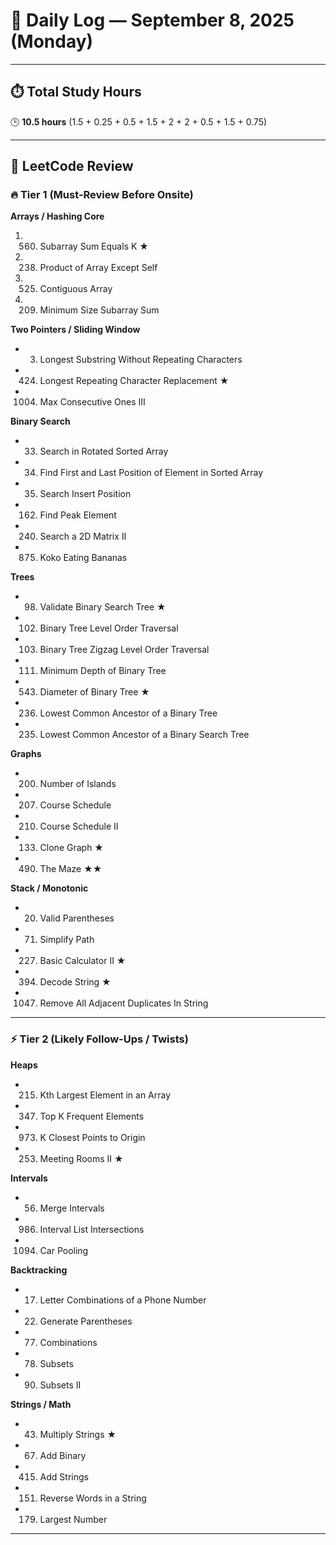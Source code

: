 # 📅 Daily Log — September 8, 2025 (Monday)

---

## ⏱️ Total Study Hours  
🕒 **10.5 hours** (1.5 + 0.25 + 0.5 + 1.5 + 2 + 2 + 0.5 + 1.5 + 0.75)

---

## 📘 LeetCode Review  

### 🔥 Tier 1 (Must-Review Before Onsite)

**Arrays / Hashing Core**  
1. 560. Subarray Sum Equals K ★  
2. 238. Product of Array Except Self  
3. 525. Contiguous Array  
4. 209. Minimum Size Subarray Sum  

**Two Pointers / Sliding Window**  
- 3. Longest Substring Without Repeating Characters  
- 424. Longest Repeating Character Replacement ★  
- 1004. Max Consecutive Ones III  

**Binary Search**  
- 33. Search in Rotated Sorted Array  
- 34. Find First and Last Position of Element in Sorted Array  
- 35. Search Insert Position  
- 162. Find Peak Element  
- 240. Search a 2D Matrix II  
- 875. Koko Eating Bananas  

**Trees**  
- 98. Validate Binary Search Tree ★  
- 102. Binary Tree Level Order Traversal  
- 103. Binary Tree Zigzag Level Order Traversal  
- 111. Minimum Depth of Binary Tree  
- 543. Diameter of Binary Tree ★  
- 236. Lowest Common Ancestor of a Binary Tree  
- 235. Lowest Common Ancestor of a Binary Search Tree  

**Graphs**  
- 200. Number of Islands  
- 207. Course Schedule  
- 210. Course Schedule II  
- 133. Clone Graph ★  
- 490. The Maze ★★  

**Stack / Monotonic**  
- 20. Valid Parentheses  
- 71. Simplify Path  
- 227. Basic Calculator II ★  
- 394. Decode String ★  
- 1047. Remove All Adjacent Duplicates In String  

---

### ⚡ Tier 2 (Likely Follow-Ups / Twists)

**Heaps**  
- 215. Kth Largest Element in an Array  
- 347. Top K Frequent Elements  
- 973. K Closest Points to Origin  
- 253. Meeting Rooms II ★  

**Intervals**  
- 56. Merge Intervals  
- 986. Interval List Intersections  
- 1094. Car Pooling  

**Backtracking**  
- 17. Letter Combinations of a Phone Number  
- 22. Generate Parentheses  
- 77. Combinations  
- 78. Subsets  
- 90. Subsets II  

**Strings / Math**  
- 43. Multiply Strings ★  
- 67. Add Binary  
- 415. Add Strings  
- 151. Reverse Words in a String  
- 179. Largest Number  

---